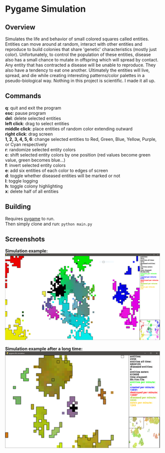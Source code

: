 <h1>Pygame Simulation</h1>

<h2>Overview</h2>

<p>
Simulates the life and behavior of small colored squares called entities. Entities can move around at random, interact with other entities and reproduce to build colonies that share 'genetic' characteristics (mostly just color). Unfortunately, to control the population of these entities, disease also has a small chance to mutate in offspring which will spread by contact. Any entity that has contracted a disease will be unable to reproduce. They also have a tendency to eat one another. Ultimately the entities will live, spread, and die while creating interesting patterns/color palettes in a pseudo-biological way. Nothing in this project is scientific. I made it all up.
</p>

<h2>Commands</h2>

<b>q</b>: quit and exit the program</br>
<b>esc</b>: pause program</br>
<b>del</b>: delete selected entities</br>
<b>left click</b>: drag to select entities</br>
<b>middle click</b>: place entities of random color extending outward</br>
<b>right click</b>: drag screen</br>
<b>1, 2, 3, 4, 5, 6</b>: change selected entities to Red, Green, Blue, Yellow, Purple, or Cyan respectively</br>
<b>r</b>: randomize selected entity colors</br>
<b>c</b>: shift selected entity colors by one position (red values become green value, green becomes blue...)</br>
<b>f</b>: invert selected entity colors</br>
<b>e</b>: add six entities of each color to edges of screen</br>
<b>d</b>: toggle whether diseased entities will be marked or not</br>
<b>l</b>: toggle logging</br>
<b>h</b>: toggle colony highlighting</br>
<b>x</b>: delete half of all entities</br>

<h2>Building</h2>
Requires <a href="https://www.pygame.org/wiki/GettingStarted" target="_blank">pygame</a> to run.</br>
Then simply clone and run:
<code>python main.py</code>

<h2>Screenshots</h2>

<b>Simulation example:</b></br>
<img src="./imgs/example.PNG"/></br>
</br>
<b>Simulation example after a long time:</b></br>
<img src="./imgs/exampleLONG.PNG"/></br>
